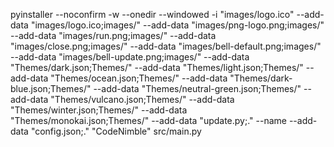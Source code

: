 pyinstaller --noconfirm -w --onedir --windowed -i "images/logo.ico" --add-data "images/logo.ico;images/" --add-data "images/png-logo.png;images/" --add-data "images/run.png;images/" --add-data "images/close.png;images/" --add-data "images/bell-default.png;images/" --add-data "images/bell-update.png;images/" --add-data "Themes/dark.json;Themes/" --add-data "Themes/light.json;Themes/" --add-data "Themes/ocean.json;Themes/" --add-data "Themes/dark-blue.json;Themes/" --add-data "Themes/neutral-green.json;Themes/" --add-data "Themes/vulcano.json;Themes/" --add-data "Themes/winter.json;Themes/" --add-data "Themes/monokai.json;Themes/" --add-data "update.py;." --name --add-data "config.json;." "CodeNimble" src/main.py